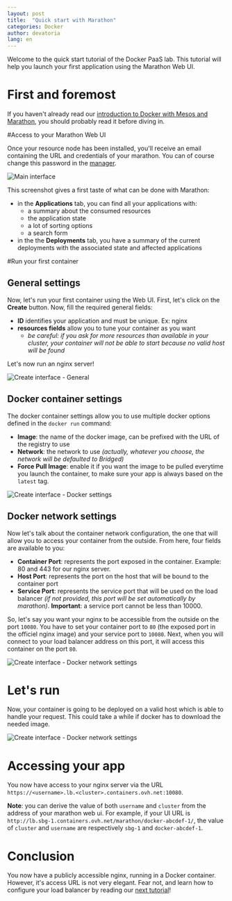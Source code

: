 ```yaml
---
layout: post
title:  "Quick start with Marathon"
categories: Docker
author: devatoria
lang: en
---
```


Welcome to the quick start tutorial of the Docker PaaS lab. This tutorial will help you launch your first application using the Marathon Web UI.

# First and foremost

If you haven't already read our [introduction to Docker with Mesos and Marathon](/kb/en/docker/introduction-to-docker-with-mesos-marathon.html), you should probably read it before diving in.

#Access to your Marathon Web UI

Once your resource node has been installed, you'll receive an email containing the URL and credentials of your marathon. You can of course change this password in the [manager](https://www.ovh.com/manager/sunrise/containers/index.html#/containers).


![Main interface](/kb/images/2016-04-20-quick-start-with-marathon/marathon.png)

This screenshot gives a first taste of what can be done with Marathon:

- in the **Applications** tab, you can find all your applications with:
  - a summary about the consumed resources
  - the application state
  - a lot of sorting options
  - a search form
- in the the **Deployments** tab, you have a summary of the current deployments with the associated state and affected applications

#Run your first container
## General settings
Now, let's run your first container using the Web UI. First, let's click on the **Create** button. Now, fill the required general fields:

- **ID** identifies your application and must be unique. Ex: nginx
- **resources fields** allow you to tune your container as you want
  - *be careful: if you ask for more resources than available in your cluster, your container will not be able to start because no valid host will be found*

Let's now run an nginx server!

![Create interface - General](/kb/images/2016-04-20-quick-start-with-marathon/create_container_1.png)

## Docker container settings

The docker container settings allow you to use multiple docker options defined in the `docker run` command:

- **Image**: the name of the docker image, can be prefixed with the URL of the registry to use
- **Network**: the network to use *(actually, whatever you choose, the network will be defaulted to Bridged)*
- **Force Pull Image**: enable it if you want the image to be pulled everytime you launch the container, to make sure your app is always based on the ``latest`` tag.

![Create interface - Docker settings](/kb/images/2016-04-20-quick-start-with-marathon/create_container_2.png)

## Docker network settings

Now let's talk about the container network configuration, the one that will allow you to access your container from the outside. From here, four fields are available to you:

- **Container Port**: represents the port exposed in the container. Example: 80 and 443 for our nginx server.
- **Host Port**: represents the port on the host that will be bound to the container port
- **Service Port**: represents the service port that will be used on the load balancer *(if not provided, this port will be set automatically by marathon)*. **Important**: a service port cannot be less than 10000.

So, let's say you want your nginx to be accessible from the outside on the port `10080`. You have to set your container port to `80` (the exposed port in the officiel nginx image) and your service port to `10080`. Next, when you will connect to your load balancer address on this port, it will access this container on the port `80`.

![Create interface - Docker network settings](/kb/images/2016-04-20-quick-start-with-marathon/create_container_3.png)

# Let's run

Now, your container is going to be deployed on a valid host which is able to handle your request. This could take a while if docker has to download the needed image.

![Create interface - Docker network settings](/kb/images/2016-04-20-quick-start-with-marathon/create_container_4.png)

# Accessing your app

You now have access to your nginx server via the URL `https://<username>.lb.<cluster>.containers.ovh.net:10080`.

**Note**: you can derive the value of both `username` and `cluster` from the address of your marathon web ui. For example, if your UI URL is `http://lb.sbg-1.containers.ovh.net/marathon/docker-abcdef-1/`, the value of `cluster` and `username` are respectively `sbg-1` and `docker-abcdef-1`.

# Conclusion

You now have a publicly accessible nginx, running in a Docker container. However, it's access URL is not very elegant. Fear not, and learn how to configure your load balancer by reading our [next tutorial](/kb/en/docker/marathon-load-balancer.html)!
